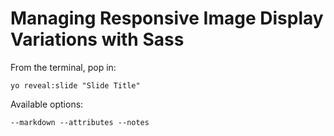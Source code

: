 
# Managing Responsive Image Display Variations with Sass

From the terminal, pop in:

  ```yo reveal:slide "Slide Title"```

Available options:

 ```--markdown --attributes --notes```
